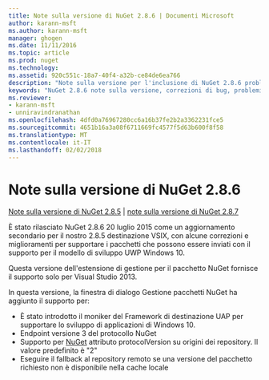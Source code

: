 ```yaml
---
title: Note sulla versione di NuGet 2.8.6 | Documenti Microsoft
author: karann-msft
ms.author: karann-msft
manager: ghogen
ms.date: 11/11/2016
ms.topic: article
ms.prod: nuget
ms.technology: 
ms.assetid: 920c551c-18a7-40f4-a32b-ce84de6ea766
description: "Note sulla versione per l'inclusione di NuGet 2.8.6 problemi noti, correzioni di bug, le funzionalità aggiunte e dcr."
keywords: "NuGet 2.8.6 note sulla versione, correzioni di bug, problemi noti, aggiunta di funzionalità, eseguire"
ms.reviewer:
- karann-msft
- unniravindranathan
ms.openlocfilehash: 4dfd0a76967280cc6a16b37fe2b2a3362231fce5
ms.sourcegitcommit: 4651b16a3a08f6711669fc4577f5d63b600f8f58
ms.translationtype: MT
ms.contentlocale: it-IT
ms.lasthandoff: 02/02/2018
---
```

# <a name="nuget-286-release-notes"></a>Note sulla versione di NuGet 2.8.6

[Note sulla versione di NuGet 2.8.5](../release-notes/nuget-2.8.5.md) | [note sulla versione di NuGet 2.8.7](../release-notes/nuget-2.8.7.md)

È stato rilasciato NuGet 2.8.6 20 luglio 2015 come un aggiornamento secondario per il nostro 2.8.5 destinazione VSIX, con alcune correzioni e miglioramenti per supportare i pacchetti che possono essere inviati con il supporto per il modello di sviluppo UWP Windows 10.

Questa versione dell'estensione di gestione per il pacchetto NuGet fornisce il supporto solo per Visual Studio 2013.

In questa versione, la finestra di dialogo Gestione pacchetti NuGet ha aggiunto il supporto per:

* È stato introdotto il moniker del Framework di destinazione UAP per supportare lo sviluppo di applicazioni di Windows 10.
* Endpoint versione 3 del protocollo NuGet
* Supporto per [NuGet](../consume-packages/configuring-nuget-behavior.md) attributo protocolVersion su origini dei repository. Il valore predefinito è "2"
* Eseguire il fallback al repository remoto se una versione del pacchetto richiesto non è disponibile nella cache locale